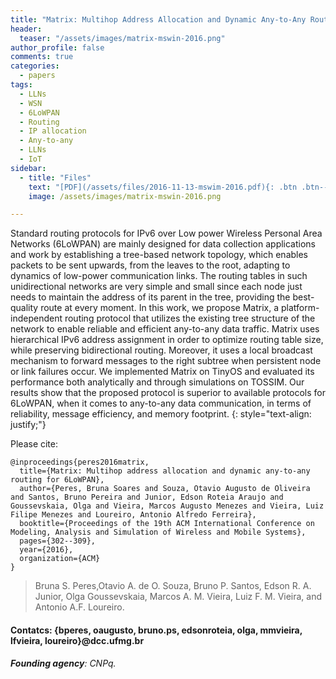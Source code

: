 ```yaml
---
title: "Matrix: Multihop Address Allocation and Dynamic Any-to-Any Routing for 6LoWPAN"
header:
  teaser: "/assets/images/matrix-mswin-2016.png"
author_profile: false
comments: true
categories:
  - papers
tags:
  - LLNs
  - WSN
  - 6LoWPAN
  - Routing
  - IP allocation
  - Any-to-any
  - LLNs
  - IoT
sidebar:
  - title: "Files"
    text: "[PDF](/assets/files/2016-11-13-mswim-2016.pdf){: .btn .btn--success}{: target=\"_blank\"} [ACM-DL](https://doi.org/10.1145/2988287.2989139){: .btn}{: target=\"_blank\"} [Talk](/assets/files/2016-11-13-talk-Matrix-MSWiM.pptx){: .btn .btn--info}{: target=\"_blank\"}"
    image: /assets/images/matrix-mswin-2016.png

---
```


Standard routing protocols for IPv6 over Low power Wireless Personal Area Networks (6LoWPAN) are mainly designed for data collection applications and work by establishing a tree-based network topology, which enables packets to be sent upwards, from the leaves to the root, adapting to dynamics of low-power communication links. The routing tables in such unidirectional networks are very simple and small since each node just needs to maintain the address of its parent in the tree, providing the best-quality route at every moment. In this work, we propose Matrix, a platform-independent routing protocol that utilizes the existing tree structure of the network to enable reliable and efficient any-to-any data traffic. Matrix uses hierarchical IPv6 address assignment in order to optimize routing table size, while preserving bidirectional routing. Moreover, it uses a local broadcast mechanism to forward messages to the right subtree when persistent node or link failures occur. We implemented Matrix on TinyOS and evaluated its performance both analytically and through simulations on TOSSIM. Our results show that the proposed protocol is superior to available protocols for 6LoWPAN, when it comes to any-to-any data communication, in terms of reliability, message efficiency, and memory footprint.
{: style="text-align: justify;"}

Please cite:
```TeX
@inproceedings{peres2016matrix,
  title={Matrix: Multihop address allocation and dynamic any-to-any routing for 6LoWPAN},
  author={Peres, Bruna Soares and Souza, Otavio Augusto de Oliveira and Santos, Bruno Pereira and Junior, Edson Roteia Araujo and Goussevskaia, Olga and Vieira, Marcos Augusto Menezes and Vieira, Luiz Filipe Menezes and Loureiro, Antonio Alfredo Ferreira},
  booktitle={Proceedings of the 19th ACM International Conference on Modeling, Analysis and Simulation of Wireless and Mobile Systems},
  pages={302--309},
  year={2016},
  organization={ACM}
}
```

> Bruna S. Peres,Otavio A. de O. Souza, Bruno P. Santos, Edson R. A. Junior, Olga Goussevskaia, Marcos A. M. Vieira, Luiz F. M. Vieira, and Antonio A.F. Loureiro.
#### Contatcs: {bperes, oaugusto, bruno.ps, edsonroteia, olga, mmvieira, lfvieira, loureiro}@dcc.ufmg.br
###### **Founding agency**: CNPq.